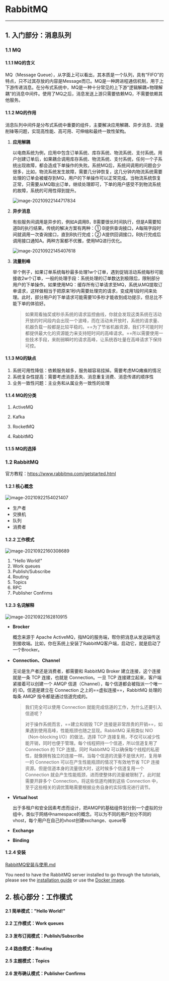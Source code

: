 # RabbitMQ

---

## 1. 入门部分：消息队列



### 1.1 MQ



#### 1.1.1 MQ的含义

MQ（Message  Queue），从字面上可以看出，其本质是一个队列，具有“FIFO”的特点，只不过其存放的内容是Message而已。MQ是一种跨进程通信机制，用于上下游传递消息。在分布式系统中，MQ是一种十分常见的上下游“逻辑解耦+物理解耦”的消息中间件。使用了MQ之后，消息发送上游只需要依赖MQ，不需要依赖其他服务。



#### 1.1.2 MQ的作用

消息队列中间件是分布式系统中重要的组件，主要解决应用解耦、异步消息、流量削锋等问题，实现高性能、高可用、可伸缩和最终一致性架构。

1.   **应用解耦**

     以电商系统为例，应用中包含订单系统、库存系统、物流系统、支付系统。用户创建订单后，如果耦合调用库存系统、物流系统、支付系统，任何一个子系统出现故障，都会造成下单操作的失败。系统MQ后，系统间调用的问题会少很多，比如，物流系统发生故障，需要几分钟恢复，这几分钟内物流系统需要处理的订单会被缓存到MQ，用户的下单操作可以正常完成。当物流系统恢复正常，只需要从MQ取出订单，继续处理即可，下单的用户感受不到物流系统的故障，系统的可用性得到提升。

     ![image-20210922144717834](markdown/RabbitMQ.assets/image-20210922144717834.png)

     

2.   **异步消息**

     有些服务间调用是异步的，例如A调用B，B需要很长时间执行，但是A需要知道B的执行结果。传统的解决方案有两种：① B提供查询接口，A每隔字段时间就调用一次查询接口，直到B执行完成；② A提供回调接口，B执行完成后调用接口通知A。两种方案都不优雅，使用MQ进行优化。

     ![image-20210922145407618](markdown/RabbitMQ.assets/image-20210922145407618.png)

     

3.   **流量削峰**

     举个例子，如果订单系统每秒最多处理1w个订单，遇到促销活动系统每秒可能接收2w个订单，一般的处理手段：系统处理的订单数达到极限后，限制部分用户的下单操作。如果使用MQ：缓存所有订单请求至MQ，系统从MQ提取订单请求，这样做相当于把原来1秒内需要处理完的请求，变成用1段时间来处理。此时，部分用户的下单请求可能需要10多秒才能收到成功提示，但总比不能下单的体验好。

     >   如果观看抽奖或秒杀系统的请求监控曲线，你就会发现这类系统在活动开放的时间段内会出现一个波峰，而在活动未开放时，系统的请求量、机器负载一般都是比较平稳的。==为了节省机器资源，我们不可能时时都提供最大化的资源能力来支持短时间的高峰请求。==所以需要使用一些技术手段，来削弱瞬时的请求高峰，让系统吞吐量在高峰请求下保持可控。



#### 1.1.3 MQ的缺点

1.   系统可用性降低：依赖服务越多，服务越容易挂掉。需要考虑MQ瘫痪的情况
2.   系统复杂性提高：需要考虑消息丢失、消息重复消费、消息传递的顺序性
3.   业务一致性问题：主业务和从属业务一致性的处理



#### 1.1.4 MQ的分类

1.   ActiveMQ

     

2.   Kafka

     

3.   RocketMQ

     

4.   RabbitMQ



#### 1.1.5 MQ的选择



### 1.2 RabbitMQ

官方教程：https://www.rabbitmq.com/getstarted.html

#### 1.2.1 核心概念

![image-20210922154021407](markdown/RabbitMQ.assets/image-20210922154021407.png)

-   生产者
-   交换机
-   队列
-   消费者



#### 1.2.2 工作模式

![image-20210922160308689](markdown/RabbitMQ.assets/image-20210922160308689.png)

1.    "Hello World!"
2.    Work queues
3.    Publish/Subscribe
4.    Routing
5.    Topics
6.    RPC
7.    Publisher Confirms



#### 1.2.3 名词解释

![image-20210922162810915](markdown/RabbitMQ.assets/image-20210922162810915.png)

-   **Brocker**

    概念来源于 Apache ActiveMQ，指MQ的服务端，帮你把消息从发送端传送到接收端。比如，你在系统上安装了RabbitMQ客户端，启动它，就是启动了一个Brocker。

    

-   **Connection、Channel**

    无论是生产者还是消费者，都需要和 RabbitMQ Broker 建立连接，这个连接就是一条 TCP 连接，也就是 Connection。一旦 TCP 连接建立起来，客户端紧接着可以创建一个 AMQP 信道（Channel），每个信道都会被指派一个唯一的 ID。信道是建立在 Connection 之上的==虚拟连接==，RabbitMQ 处理的每条 AMQP 指令都是通过信道完成的。

    >   我们完全可以使用 Connection 就能完成信道的工作，为什么还要引入信道呢？
    >
    >   对于操作系统而言，==建立和销毁 TCP 连接是非常昂贵的开销==，如果遇到使用高峰，性能瓶颈也随之显现。RabbitMQ 采用类似 NIO（Non-blocking I/O）的做法，选择 TCP 连接复用，不仅可以减少性能开销，同时也便于管理。每个线程把持一个信道，所以信道复用了 Connection 的 TCP 连接。同时 RabbitMQ  可以确保每个线程的私密性，就像拥有独立的连接一样。当每个信道的流量不是很大时，复用单一的 Connection  可以在产生性能瓶颈的情况下有效地节省 TCP 连接资源。但是信道本身的流量很大时，这时候多个信道复用一个 Connection  就会产生性能瓶颈，进而使整体的流量被限制了。此时就需要开辟多个 Connection，将这些信道均摊到这些 Connection  中，至于这些相关的调优策略需要根据业务自身的实际情况进行调节。

    

-   **Virtual host**

    出于多租户和安全因素考虑而设计，把AMQP的基础组件划分到一个虚拟的分组中，类似于网络中namespace的概念。可以为不同的用户划分不同的vhost，每个用户在自己的vhost创建exchange、queue等

    

-   **Exchange**

    

-   **Binding**



#### 1.2.4 安装

[RabbitMQ安装与使用.md](./实战/RabbitMQ安装与使用.md)

You need to have the RabbitMQ server installed to go through the tutorials, please see the [installation guide](https://www.rabbitmq.com/download.html) or use the [Docker image](https://registry.hub.docker.com/_/rabbitmq/).



## 2. 核心部分：工作模式

#### 2.1 简单模式："Hello World!"

#### 2.2 工作模式：Work queues

#### 2.3 发布订阅模式：Publish/Subscribe

#### 2.4 路由模式：Routing

#### 2.5 主题模式：Topics

#### 2.6 发布确认模式：Publisher Confirms

